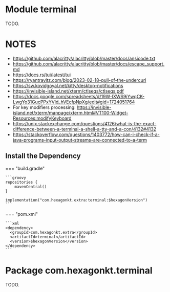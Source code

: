 
# Module terminal
TODO.

# NOTES
* https://github.com/alacritty/alacritty/blob/master/docs/ansicode.txt
* https://github.com/alacritty/alacritty/blob/master/docs/escape_support.md
* https://docs.rs/tui/latest/tui
* https://ryantravitz.com/blog/2023-02-18-pull-of-the-undercurl
* https://sw.kovidgoyal.net/kitty/desktop-notifications
* https://invisible-island.net/xterm/ctlseqs/ctlseqs.pdf
* https://docs.google.com/spreadsheets/d/19W-lXWS9jYwqCK-LwgYo31GucPPxYVld_hVEcfpNpXg/edit#gid=1724051764
* For key modifiers processing:
  https://invisible-island.net/xterm/manpage/xterm.html#VT100-Widget-Resources:modifyKeyboard
* https://unix.stackexchange.com/questions/4126/what-is-the-exact-difference-between-a-terminal-a-shell-a-tty-and-a-con/4132#4132
* https://stackoverflow.com/questions/1403772/how-can-i-check-if-a-java-programs-input-output-streams-are-connected-to-a-term

## Install the Dependency

=== "build.gradle"

    ```groovy
    repositories {
        mavenCentral()
    }

    implementation("com.hexagonkt.extra:terminal:$hexagonVersion")
    ```

=== "pom.xml"

    ```xml
    <dependency>
      <groupId>com.hexagonkt.extra</groupId>
      <artifactId>terminal</artifactId>
      <version>$hexagonVersion</version>
    </dependency>
    ```

# Package com.hexagonkt.terminal
TODO.

